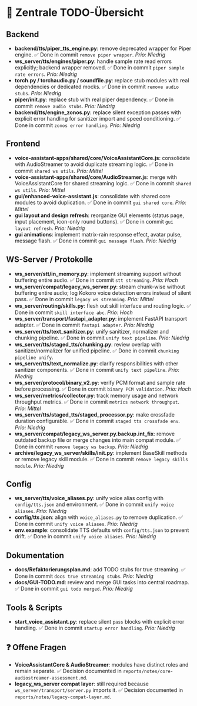 # 📌 Zentrale TODO-Übersicht

## Backend
- **backend/tts/piper_tts_engine.py**: remove deprecated wrapper for Piper engine. ✅ Done in commit `remove piper wrapper`. _Prio: Niedrig_
- **ws_server/tts/engines/piper.py**: handle sample rate read errors explicitly; backend wrapper removed. ✅ Done in commit `piper sample rate errors`. _Prio: Niedrig_
- **torch.py / torchaudio.py / soundfile.py**: replace stub modules with real dependencies or dedicated mocks. ✅ Done in commit `remove audio stubs`. _Prio: Niedrig_
- **piper/__init__.py**: replace stub with real piper dependency. ✅ Done in commit `remove audio stubs`. _Prio: Niedrig_
- **backend/tts/engine_zonos.py**: replace silent exception passes with explicit error handling for sanitizer import and speed conditioning. ✅ Done in commit `zonos error handling`. _Prio: Niedrig_

## Frontend
- **voice-assistant-apps/shared/core/VoiceAssistantCore.js**: consolidate with AudioStreamer to avoid duplicate streaming logic. ✅ Done in commit `shared ws utils`. _Prio: Mittel_
- **voice-assistant-apps/shared/core/AudioStreamer.js**: merge with VoiceAssistantCore for shared streaming logic. ✅ Done in commit `shared ws utils`. _Prio: Mittel_
- **gui/enhanced-voice-assistant.js**: consolidate with shared core modules to avoid duplication. ✅ Done in commit `gui shared core`. _Prio: Mittel_
- **gui layout and design refresh**: reorganize GUI elements (status page, input placement, icon-only round buttons). ✅ Done in commit `gui layout refresh`. _Prio: Niedrig_
- **gui animations**: implement matrix-rain response effect, avatar pulse, message flash. ✅ Done in commit `gui message flash`. _Prio: Niedrig_

## WS-Server / Protokolle
- **ws_server/stt/in_memory.py**: implement streaming support without buffering entire audio. ✅ Done in commit `stt streaming`. _Prio: Hoch_
- **ws_server/compat/legacy_ws_server.py**: stream chunk-wise without buffering entire audio; log Kokoro voice detection errors instead of silent pass. ✅ Done in commit `legacy ws streaming`. _Prio: Mittel_
- **ws_server/routing/skills.py**: flesh out skill interface and routing logic. ✅ Done in commit `skill interface abc`. _Prio: Hoch_
- **ws_server/transport/fastapi_adapter.py**: implement FastAPI transport adapter. ✅ Done in commit `fastapi adapter`. _Prio: Niedrig_
- **ws_server/tts/text_sanitizer.py**: unify sanitizer, normalizer and chunking pipeline. ✅ Done in commit `unify text pipeline`. _Prio: Niedrig_
- **ws_server/tts/staged_tts/chunking.py**: review overlap with sanitizer/normalizer for unified pipeline. ✅ Done in commit `chunking pipeline unify`.
- **ws_server/tts/text_normalize.py**: clarify responsibilities with other sanitizer components. ✅ Done in commit `unify text pipeline`. _Prio: Niedrig_
- **ws_server/protocol/binary_v2.py**: verify PCM format and sample rate before processing. ✅ Done in commit `binary PCM validation`. _Prio: Hoch_
- **ws_server/metrics/collector.py**: track memory usage and network throughput metrics. ✅ Done in commit `metrics network throughput`. _Prio: Mittel_
- **ws_server/tts/staged_tts/staged_processor.py**: make crossfade duration configurable. ✅ Done in commit `staged tts crossfade env`. _Prio: Niedrig_
- **ws_server/compat/legacy_ws_server.py.backup.int_fix**: remove outdated backup file or merge changes into main compat module. ✅ Done in commit `remove legacy ws backup`. _Prio: Niedrig_
- **archive/legacy_ws_server/skills/__init__.py**: implement BaseSkill methods or remove legacy skill module. ✅ Done in commit `remove legacy skills module`. _Prio: Niedrig_

## Config
- **ws_server/tts/voice_aliases.py**: unify voice alias config with `config/tts.json` and environment. ✅ Done in commit `unify voice aliases`. _Prio: Niedrig_
- **config/tts.json**: align with `voice_aliases.py` to remove duplication. ✅ Done in commit `unify voice aliases`. _Prio: Niedrig_
- **env.example**: consolidate TTS defaults with `config/tts.json` to prevent drift. ✅ Done in commit `unify voice aliases`. _Prio: Niedrig_

## Dokumentation
- **docs/Refaktorierungsplan.md**: add TODO stubs for true streaming. ✅ Done in commit `docs true streaming stubs`. _Prio: Niedrig_
- **docs/GUI-TODO.md**: review and merge GUI tasks into central roadmap. ✅ Done in commit `gui todo merged`. _Prio: Niedrig_

## Tools & Scripts
- **start_voice_assistant.py**: replace silent `pass` blocks with explicit error handling. ✅ Done in commit `startup error handling`. _Prio: Niedrig_

## ❓ Offene Fragen
- **VoiceAssistantCore & AudioStreamer**: modules have distinct roles and remain separate. ✅ Decision documented in `reports/notes/core-audiostreamer-assessment.md`.
- **legacy_ws_server compat layer**: still required because `ws_server/transport/server.py` imports it. ✅ Decision documented in `reports/notes/legacy-compat-layer.md`.
